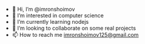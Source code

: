 - 👋 Hi, I’m @imronshoimov
- 👀 I’m interested in computer science
- 🌱 I’m currently learning nodejs
- 💞️ I’m looking to collaborate on some real projects
- 📫 How to reach me imronshoimov125@gmail.com

<!---
imronshoimov/imronshoimov is a ✨ special ✨ repository because its `README.md` (this file) appears on your GitHub profile.
You can click the Preview link to take a look at your changes.
--->
